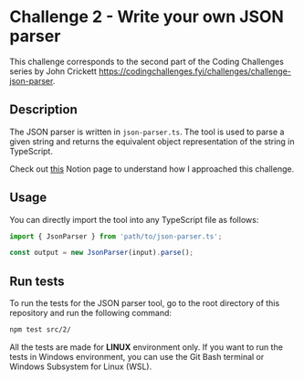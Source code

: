 # Challenge 2 - Write your own JSON parser

This challenge corresponds to the second part of the Coding Challenges series by John Crickett https://codingchallenges.fyi/challenges/challenge-json-parser.

## Description

The JSON parser is written in `json-parser.ts`. The tool is used to parse a given string and returns the equivalent object representation of the string in TypeScript.

Check out [this](https://www.notion.so/mohitjain/2-Write-Your-Own-JSON-Parser-09795d8ec27c4ee8a55a457f3da99fd2) Notion page to understand how I approached this challenge.

## Usage

You can directly import the tool into any TypeScript file as follows:

```ts
import { JsonParser } from 'path/to/json-parser.ts';

const output = new JsonParser(input).parse();
```

## Run tests

To run the tests for the JSON parser tool, go to the root directory of this repository and run the following command:

```bash
npm test src/2/
```

All the tests are made for **LINUX** environment only. If you want to run the tests in Windows environment, you can use the Git Bash terminal or Windows Subsystem for Linux (WSL).

